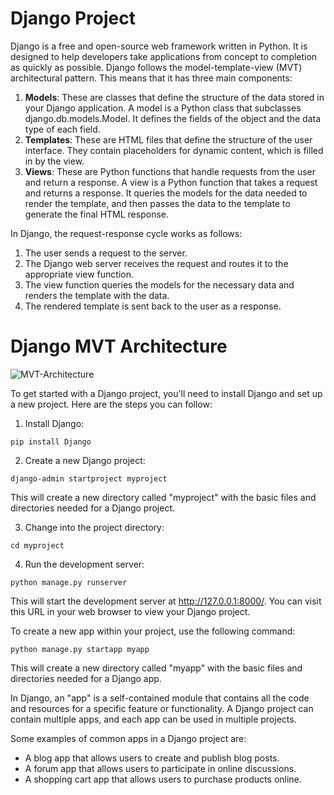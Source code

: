 # Django Project
Django is a free and open-source web framework written in Python. It is designed to help developers take applications from concept to completion as quickly as possible. Django follows the model-template-view (MVT) architectural pattern. This means that it has three main components:
1. **Models**: These are classes that define the structure of the data stored in your Django application. A model is a Python class that subclasses django.db.models.Model. It defines the fields of the object and the data type of each field.
2. **Templates**: These are HTML files that define the structure of the user interface. They contain placeholders for dynamic content, which is filled in by the view.
3. **Views**: These are Python functions that handle requests from the user and return a response. A view is a Python function that takes a request and returns a response. It queries the models for the data needed to render the template, and then passes the data to the template to generate the final HTML response.

In Django, the request-response cycle works as follows:
1.  The user sends a request to the server.
2.  The Django web server receives the request and routes it to the appropriate view function.
3.  The view function queries the models for the necessary data and renders the template with the data.
4.  The rendered template is sent back to the user as a response.

# Django MVT Architecture

![MVT-Architecture](https://user-images.githubusercontent.com/103352460/210198146-f11bdd77-9ef0-4be9-84f7-a3ac0c26ff90.png)


To get started with a Django project, you'll need to install Django and set up a new project. Here are the steps you can follow:

1. Install Django:
```
pip install Django
```
2. Create a new Django project:
```
django-admin startproject myproject
```
This will create a new directory called "myproject" with the basic files and directories needed for a Django project.

3. Change into the project directory:
```
cd myproject
```

4. Run the development server:
```
python manage.py runserver
```
This will start the development server at http://127.0.0.1:8000/. You can visit this URL in your web browser to view your Django project.

To create a new app within your project, use the following command:

```
python manage.py startapp myapp
```

This will create a new directory called "myapp" with the basic files and directories needed for a Django app.

In Django, an "app" is a self-contained module that contains all the code and resources for a specific feature or functionality. A Django project can contain multiple apps, and each app can be used in multiple projects.

Some examples of common apps in a Django project are:

* A blog app that allows users to create and publish blog posts.
* A forum app that allows users to participate in online discussions.
* A shopping cart app that allows users to purchase products online.
